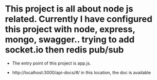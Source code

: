 # This project is all about node js related. Currently I have configured this project with node, express, mongo, swagger.. trying to add socket.io then redis pub/sub

- The entry point of this project is app.js. 

- http://localhost:3000/api-docs/#/ in this location, the doc is available